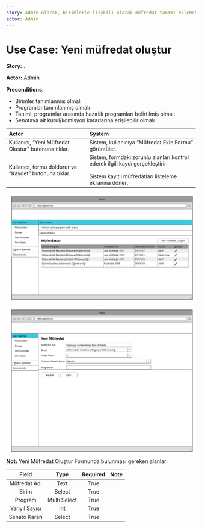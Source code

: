 ```yaml
---
story: Admin olarak, birimlerle ilişkili olarak müfredat tanımı eklemek istiyorum
actor: Admin
---
```


Use Case: Yeni müfredat oluştur
============

**Story:** .

**Actor:** Admin

**Preconditions:**

- Birimler tanımlanmış olmalı
- Programlar tanımlanmış olmalı
- Tanımlı programlar arasında hazırlık programları belirtilmiş olmalı
- Senotaya ait kurul/komisyon kararlarına erişilebilir olmalı

| Actor        | System       |
| :----------- |:-------------|
| Kullanıcı, “Yeni Müfredat Oluştur” butonuna tıklar.| Sistem, kullanıcıya “Müfredat Ekle Formu” görüntüler.|
| Kullanıcı, formu doldurur ve “Kaydet” butonuna tıklar.| Sistem, formdaki zorunlu alanları kontrol ederek ilgili kaydı gerçekleştirir. <br><br> Sistem kayıtlı müfredatları listeleme ekranına döner.|


![alt text](assets/mockups/mufredat/1.png)

![alt text](assets/mockups/mufredat/2.png)

**Not:** Yeni Müfredat Oluştur Formunda bulunması gereken alanlar:

| Field | Type | Required | Note |
| :---: | :---: | :---: | :---: |
| Müfredat Adı | Text | True | |
| Birim | Select | True | |
| Program | Multi Select | True | |
| Yarıyıl Sayısı | Int | True | |
| Senato Kararı | Select | True | |